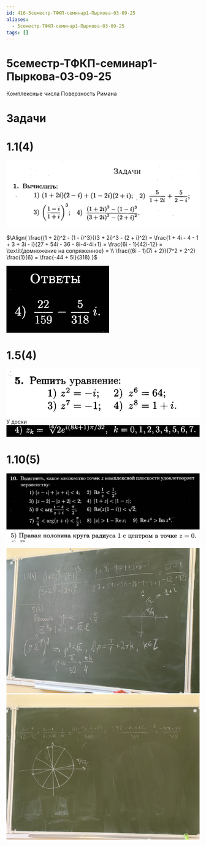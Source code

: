 ```yaml
---
id: 416-5семестр-ТФКП-семинар1-Пыркова-03-09-25
aliases:
  - 5семестр-ТФКП-семинар1-Пыркова-03-09-25
tags: []
---
```


# 5семестр-ТФКП-семинар1-Пыркова-03-09-25

Комплексные числа
Поверзность Римана

# Задачи

# 1.1(4)

![03-09-25_14-16-24_670.png](assets/imgs/03-09-25_14-16-24_670.png)

$\Align{
\frac{(1 + 2i)^2 - (1 - i)^3}{(3 + 2i)^3 - (2 + i)^2} =
\frac{1 + 4i - 4 - 1 + 3 + 3i - i}{27 + 54i - 36 - 8i-4-4i+1} =
\frac{6i - 1}{42i-12} =
\textit{домножение на сопряженное} = \\
\frac{(6i - 1)(7i + 2)}{7^2 + 2^2} \frac{1}{6} = 
\frac{-44 + 5i}{318}
}$

![03-09-25_14-30-29_055.png](assets/imgs/03-09-25_14-30-29_055.png)

# 1.5(4)

![03-09-25_14-30-41_392.png](assets/imgs/03-09-25_14-30-41_392.png)
У доски
![03-09-25_14-31-05_192.png](assets/imgs/03-09-25_14-31-05_192.png)

# 1.10(5)

![03-09-25_14-26-49_805.png](assets/imgs/03-09-25_14-26-49_805.png)
![03-09-25_14-32-41_884.png](assets/imgs/03-09-25_14-32-41_884.png)

![03-09-25_14-35-45_265_IMG_20250903_142439.jpg](assets/imgs/03-09-25_14-35-45_265_IMG_20250903_142439.jpg)
![03-09-25_14-35-45_169_IMG_20250903_142443.jpg](assets/imgs/03-09-25_14-35-45_169_IMG_20250903_142443.jpg)

